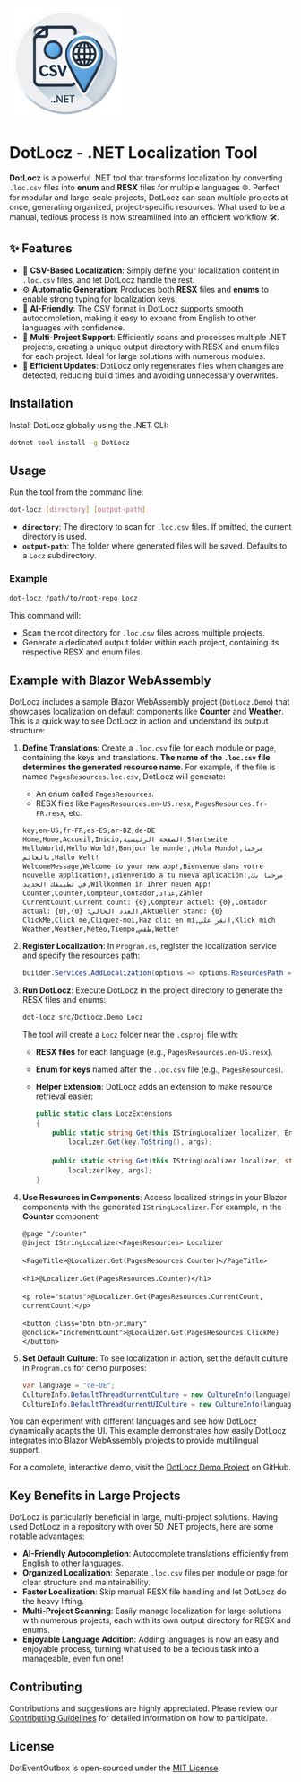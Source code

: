 <img src="./assets/icon.png" alt="DotLocz Icon" width="200" height="200">

# DotLocz - .NET Localization Tool

**DotLocz** is a powerful .NET tool that transforms localization by converting `.loc.csv` files into **enum** and **RESX** files for multiple languages 🌐. Perfect for modular and large-scale projects, DotLocz can scan multiple projects at once, generating organized, project-specific resources. What used to be a manual, tedious process is now streamlined into an efficient workflow 🛠️.

## ✨ Features

- 📄 **CSV-Based Localization**: Simply define your localization content in `.loc.csv` files, and let DotLocz handle the rest.
- ⚙️ **Automatic Generation**: Produces both **RESX** files and **enums** to enable strong typing for localization keys.
- 🤖 **AI-Friendly**: The CSV format in DotLocz supports smooth autocompletion, making it easy to expand from English to other languages with confidence.
- 📂 **Multi-Project Support**: Efficiently scans and processes multiple .NET projects, creating a unique output directory with RESX and enum files for each project. Ideal for large solutions with numerous modules.
- 🚀 **Efficient Updates**: DotLocz only regenerates files when changes are detected, reducing build times and avoiding unnecessary overwrites.

## Installation

Install DotLocz globally using the .NET CLI:

```bash
dotnet tool install -g DotLocz
```

## Usage

Run the tool from the command line:

```bash
dot-locz [directory] [output-path]
```

- **`directory`**: The directory to scan for `.loc.csv` files. If omitted, the current directory is used.
- **`output-path`**: The folder where generated files will be saved. Defaults to a `Locz` subdirectory.

### Example

```bash
dot-locz /path/to/root-repo Locz
```

This command will:

- Scan the root directory for `.loc.csv` files across multiple projects.
- Generate a dedicated output folder within each project, containing its respective RESX and enum files.

## Example with Blazor WebAssembly

DotLocz includes a sample Blazor WebAssembly project (`DotLocz.Demo`) that showcases localization on default components like **Counter** and **Weather**. This is a quick way to see DotLocz in action and understand its output structure:

1. **Define Translations**: Create a `.loc.csv` file for each module or page, containing the keys and translations. **The name of the `.loc.csv` file determines the generated resource name**. For example, if the file is named `PagesResources.loc.csv`, DotLocz will generate:

   - An enum called `PagesResources`.
   - RESX files like `PagesResources.en-US.resx`, `PagesResources.fr-FR.resx`, etc.

   ```csv
   key,en-US,fr-FR,es-ES,ar-DZ,de-DE
   Home,Home,Accueil,Inicio,الصفحة الرئيسية,Startseite
   HelloWorld,Hello World!,Bonjour le monde!,¡Hola Mundo!,مرحبا بالعالم,Hallo Welt!
   WelcomeMessage,Welcome to your new app!,Bienvenue dans votre nouvelle application!,¡Bienvenido a tu nueva aplicación!,مرحبا بك في تطبيقك الجديد,Willkommen in Ihrer neuen App!
   Counter,Counter,Compteur,Contador,عداد,Zähler
   CurrentCount,Current count: {0},Compteur actuel: {0},Contador actual: {0},العدد الحالي: {0},Aktueller Stand: {0}
   ClickMe,Click me,Cliquez-moi,Haz clic en mí,انقر علي,Klick mich
   Weather,Weather,Météo,Tiempo,طقس,Wetter
   ```

2. **Register Localization**: In `Program.cs`, register the localization service and specify the resources path:

   ```csharp
   builder.Services.AddLocalization(options => options.ResourcesPath = "");
   ```

3. **Run DotLocz**: Execute DotLocz in the project directory to generate the RESX files and enums:

   ```bash
   dot-locz src/DotLocz.Demo Locz
   ```

   The tool will create a `Locz` folder near the `.csproj` file with:

   - **RESX files** for each language (e.g., `PagesResources.en-US.resx`).
   - **Enum for keys** named after the `.loc.csv` file (e.g., `PagesResources`).
   - **Helper Extension**: DotLocz adds an extension to make resource retrieval easier:

     ```csharp
     public static class LoczExtensions
     {
         public static string Get(this IStringLocalizer localizer, Enum key, params object[] args) =>
             localizer.Get(key.ToString(), args);

         public static string Get(this IStringLocalizer localizer, string key, params object[] args) =>
             localizer[key, args];
     }
     ```

4. **Use Resources in Components**: Access localized strings in your Blazor components with the generated `IStringLocalizer`. For example, in the **Counter** component:

   ```razor
   @page "/counter"
   @inject IStringLocalizer<PagesResources> Localizer

   <PageTitle>@Localizer.Get(PagesResources.Counter)</PageTitle>

   <h1>@Localizer.Get(PagesResources.Counter)</h1>

   <p role="status">@Localizer.Get(PagesResources.CurrentCount, currentCount)</p>

   <button class="btn btn-primary" @onclick="IncrementCount">@Localizer.Get(PagesResources.ClickMe)</button>
   ```

5. **Set Default Culture**: To see localization in action, set the default culture in `Program.cs` for demo purposes:

   ```csharp
   var language = "de-DE";
   CultureInfo.DefaultThreadCurrentCulture = new CultureInfo(language);
   CultureInfo.DefaultThreadCurrentUICulture = new CultureInfo(language);
   ```

You can experiment with different languages and see how DotLocz dynamically adapts the UI. This example demonstrates how easily DotLocz integrates into Blazor WebAssembly projects to provide multilingual support.

For a complete, interactive demo, visit the [DotLocz Demo Project](./src/DotLocz.Demo) on GitHub.

## Key Benefits in Large Projects

DotLocz is particularly beneficial in large, multi-project solutions. Having used DotLocz in a repository with over 50 .NET projects, here are some notable advantages:

- **AI-Friendly Autocompletion**: Autocomplete translations efficiently from English to other languages.
- **Organized Localization**: Separate `.loc.csv` files per module or page for clear structure and maintainability.
- **Faster Localization**: Skip manual RESX file handling and let DotLocz do the heavy lifting.
- **Multi-Project Scanning**: Easily manage localization for large solutions with numerous projects, each with its own output directory for RESX and enums.
- **Enjoyable Language Addition**: Adding languages is now an easy and enjoyable process, turning what used to be a tedious task into a manageable, even fun one!

## Contributing

Contributions and suggestions are highly appreciated. Please review our [Contributing Guidelines](CONTRIBUTING.md) for detailed information on how to participate.

## License

DotEventOutbox is open-sourced under the [MIT License](LICENSE.md).

